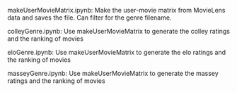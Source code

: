 makeUserMovieMatrix.ipynb:
Make the user-movie matrix from MovieLens data and saves the file.
Can filter for the genre filename.

colleyGenre.ipynb:
Use makeUserMovieMatrix to generate the colley ratings and the ranking of movies

eloGenre.ipynb:
Use makeUserMovieMatrix to generate the elo ratings and the ranking of movies

masseyGenre.ipynb:
Use makeUserMovieMatrix to generate the massey ratings and the ranking of movies

